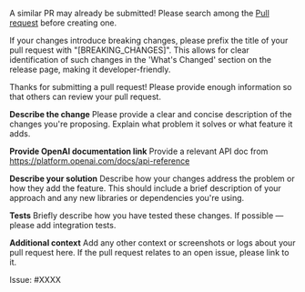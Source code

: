 A similar PR may already be submitted!
Please search among the [Pull request](https://github.com/toddyco/go-openai/pulls) before creating one.

If your changes introduce breaking changes, please prefix the title of your pull request with "[BREAKING_CHANGES]". This allows for clear identification of such changes in the 'What's Changed' section on the release page, making it developer-friendly.

Thanks for submitting a pull request! Please provide enough information so that others can review your pull request.

**Describe the change**
Please provide a clear and concise description of the changes you're proposing. Explain what problem it solves or what feature it adds.

**Provide OpenAI documentation link**
Provide a relevant API doc from https://platform.openai.com/docs/api-reference

**Describe your solution**
Describe how your changes address the problem or how they add the feature. This should include a brief description of your approach and any new libraries or dependencies you're using.

**Tests**
Briefly describe how you have tested these changes. If possible — please add integration tests.

**Additional context**
Add any other context or screenshots or logs about your pull request here. If the pull request relates to an open issue, please link to it.

Issue: #XXXX
